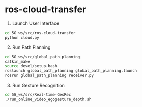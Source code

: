 # ros-cloud-transfer

1. Launch User Interface

```bash
cd 5G_ws/src/ros-cloud-transfer
python cloud.py
```

2. Run Path Planning

```bash
cd 5G_ws/src/global_path_planning
catkin_make
source devel/setup.bash
roslaunch global_path_planning global_path_planning.launch
rosrun global_path_planning receiver.py
```

3. Run Gesture Recognition

```bash
cd 5G_ws/src/Real-time-GesRec
./run_online_video_egogesture_depth.sh
```


